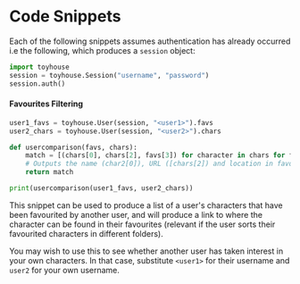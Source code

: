 # Code Snippets 
Each of the following snippets assumes authentication has already occurred i.e the following, which produces a `session` object:
```python
import toyhouse
session = toyhouse.Session("username", "password")
session.auth()
```

#### Favourites Filtering 
```python
user1_favs = toyhouse.User(session, "<user1>").favs
user2_chars = toyhouse.User(session, "<user2>").chars

def usercomparison(favs, chars):
    match = [(chars[0], chars[2], favs[3]) for character in chars for favourite in favs if chars[1] == favs[1]]
    # Outputs the name (char2[0]), URL ([chars[2]) and location in favourites (favs[3]) of a character if the character is found in the other person's favourites. 
    return match

print(usercomparison(user1_favs, user2_chars))
```
This snippet can be used to produce a list of a user's characters that have been favourited by another user, and will produce a link to where the character can be found in their favourites (relevant if the user sorts their favourited characters in different folders). 

You may wish to use this to see whether another user has taken interest in your own characters. In that case, substitute `<user1>` for their username and `user2` for your own username.
